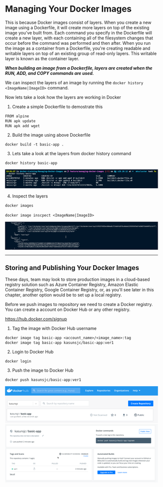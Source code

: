 # Managing Your Docker Images

This is because Docker images consist of layers. When you create a new image using a Dockerfile, it will create more layers on top of the existing image you've built from. Each command you specify in the Dockerfile will create a new layer, with each containing all of the filesystem changes that occur before the command was performed and then after. When you run the image as a container from a Dockerfile, you're creating readable and writable layers on top of an existing group of read-only layers. This writable layer is known as the container layer.

**_When building an image from a Dockerfile, layers are created when the RUN, ADD, and COPY commands are used._**

We can inspect the layers of an image by running the `docker history <ImageName|ImageID>` command.

Now lets take a look how the layers are working in Docker

1. Create a simple Dockerfile to demostrate this

```
FROM alpine
RUN apk update
RUN apk add wget
```

2. Build the image using above Dockerfile

```
docker build -t basic-app .
```

3. Lets take a look at the layers from docker history command

```
docker history basic-app
```
![docker-history-output](./images/docker-history-output.png)

4. Inspect the layers

```
docker images

docker image inscpect <ImageName|ImageID>
```
![docker-images-layers](./images/docker-image-layers.png)


---

## Storing and Publishing Your Docker Images

These days, team may look to store production images in a cloud-based registry solution such as Azure Container Registry, Amazon Elastic Container Registry, Google Container Registry, or, as you'll see later in this chapter, another option would be to set up a local registry.


Before we push images to repository we need to create a Docker registry. You can create a account on Docker Hub or any other registry.

https://hub.docker.com/signup

1. Tag the image with Docker Hub username

```
docker image tag basic-app <account_name>/<image_name>:tag
docker image tag basic-app kasunsjc/basic-app:ver1
```

2. Login to Docker Hub

```
docker login
```

3. Push the image to Docker Hub

```
docker push kasunsjc/basic-app:ver1
```
![docker-push-output](./images/push-docker-hub.png)
![docker-push-output-2](./images/push-docker-hub2.png)

